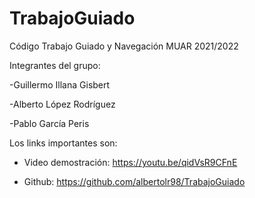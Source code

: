 # TrabajoGuiado
Código Trabajo Guiado y Navegación MUAR 2021/2022

Integrantes del grupo:

 -Guillermo Illana Gisbert
 
 -Alberto López Rodríguez
 
 -Pablo García Peris

Los links importantes son:
 - Video demostración: https://youtu.be/qidVsR9CFnE

 - Github: https://github.com/albertolr98/TrabajoGuiado